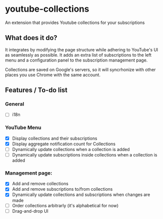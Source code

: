 # youtube-collections
An extension that provides Youtube collections for your subscriptions

## What does it do?

It integrates by modifying the page structure while adhering to YouTube's UI as seamlessly as possible.
It adds an extra list of subscriptions to the left menu and a configuration panel to the subscription management page.

Collections are saved on Google's servers, so it will syncrhonize with other places you use Chrome with the same account.

## Features / To-do list

### General
- [ ] i18n

### YouTube Menu
- [x] Display collections and their subscriptions
- [x] Display aggregate notification count for Collections
- [ ] Dynamically update collections when a collection is added
- [ ] Dynamically update subscriptions inside collections when a collection is added

### Management page:
- [x] Add and remove collections
- [x] Add and remove subscriptions to/from collections
- [x] Dynamically update collections and subscriptions when changes are made
- [ ] Order collections arbitrarly (it's alphabetical for now)
- [ ] Drag-and-drop UI
